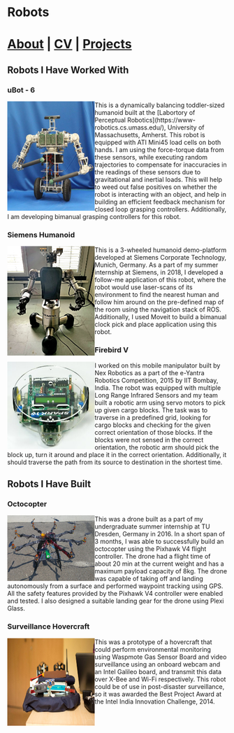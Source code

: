 # Robots

# [About](https://debasmitaghose.github.io/Debasmita-Ghose/) | [CV](https://debasmitaghose.github.io/CV/) | [Projects](https://debasmitaghose.github.io/Projects/)  

## Robots I Have Worked With

### uBot - 6
<p>
<img src="uBot6.png" width="200" height="250" align="left"/>
This is a dynamically balancing toddler-sized humanoid built at the [Labortory of Perceptual Robotics](https://www-robotics.cs.umass.edu/), University of Massachusetts, Amherst. This robot is equipped with ATI Mini45 load cells on both hands. I am using the force-torque data from these sensors, while executing random trajectories to compensate for inaccuracies in the readings of these sensors due to gravitational and inertial loads. This will help to weed out false positives on whether the robot is interacting with an object, and help in building an efficient feedback mechanism for closed loop grasping controllers. Additionally, I am developing bimanual grasping controllers for this robot.
</p>


### Siemens Humanoid
<p>
<img src="SiemensHumanoid.jpg" width="200" height="250" align="left"/>
This is a 3-wheeled humanoid demo-platform developed at Siemens Corporate Technology, Munich, Germany. As a part of my summer internship at Siemens, in 2018, I developed a follow-me application of this robot, where the robot would use laser-scans of its environment to find the nearest human and follow him around on the pre-defined map of the room using the navigation stack of ROS. Additionally, I used Moveit to build a bimanual clock pick and place application using this robot. 
</p>


### Firebird V
<p>
<img src="Firebird.jpeg" width="200" height="200" align="left"/>
</p>
I worked on this mobile manipulator built by Nex Robotics as a part of the e-Yantra Robotics Competition, 2015 by IIT Bombay, India. The robot was equipped with multiple Long Range Infrared Sensors and my team built a robotic arm using servo motors to pick up given cargo blocks. The task was to traverse in a predefined grid, looking for cargo blocks and checking for the given correct orientation of those blocks. If the blocks were not sensed in the correct orientation, the robotic arm should pick the block up, turn it around and place it in the correct orientation. Additionally, it should traverse the path from its source to destination in the shortest time. 

## Robots I Have Built


### Octocopter
<p>
<img src="Octocopter_cropped.jpg" width="200" height="150" align="left"/>
</p>
This was a drone built as a part of my undergraduate summer internship at TU Dresden, Germany in 2016. In a short span of 3 months, I was able to successfully build an octocopter using the Pixhawk V4 flight controller. The drone had a flight time of about 20 min at the current weight and has a maximum payload capacity of 8kg. The drone was capable of taking off and landing autonomously from a surface and performed waypoint tracking using GPS. All the safety features provided by the Pixhawk V4 controller were enabled and tested. I also designed a suitable landing gear for the drone using Plexi Glass.

### Surveillance Hovercraft
<p>
<img src="Hovercraft.jpg" width="200" height="200" align="left"/>
  This was a prototype of a hovercraft that could perform environmental monitoring using Waspmote Gas Sensor Board and video surveillance using an onboard webcam and an Intel Galileo board, and transmit this data over X-Bee and Wi-Fi respectively. This robot could be of use in post-disaster surveillance, so it was awarded the Best Project Award at the Intel India Innovation Challenge, 2014. 
</p>

